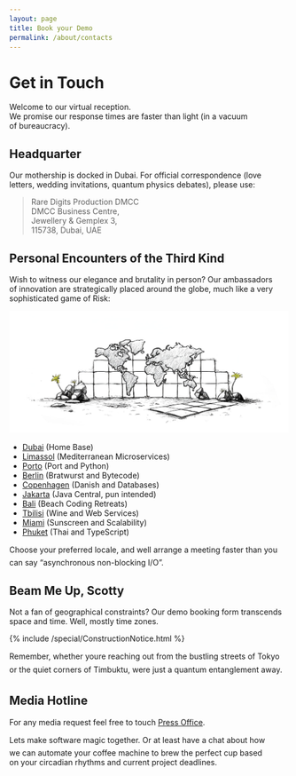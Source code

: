 ```yaml
---
layout: page
title: Book your Demo
permalink: /about/contacts
---
```


# Get in Touch

Welcome to&nbsp;our virtual reception.   
We&nbsp;promise our response times are faster than light (in&nbsp;a&nbsp;vacuum of&nbsp;bureaucracy).

## Headquarter
Our mothership is&nbsp;docked in&nbsp;Dubai. For official correspondence (love letters, wedding invitations, quantum physics debates), please use:


> Rare Digits Production DMCC<br>
DMCC Business Centre,<br>
Jewellery & Gemplex 3,<br>
115738, Dubai, UAE

## Personal Encounters of the Third Kind

Wish to&nbsp;witness our elegance and brutality in&nbsp;person? Our ambassadors of&nbsp;innovation are strategically placed around the globe, much like a&nbsp;very sophisticated game of&nbsp;Risk:

![](/assets/img/illustrations/world_map_contacts.jpg)

<div class="List ListTwoColumns">
   <ul>
      <li><a href="">Dubai</a> (Home Base)</li>
      <li><a href="">Limassol</a> (Mediterranean Microservices)</li>
      <li><a href="">Porto</a> (Port and Python)</li>
      <li><a href="">Berlin</a> (Bratwurst and Bytecode)</li>
      <li><a href="">Copenhagen</a> (Danish and Databases)</li>
      <li><a href="">Jakarta</a> (Java Central, pun intended)</li>
      <li><a href="">Bali</a> (Beach Coding Retreats)</li>
      <li><a href="">Tbilisi</a> (Wine and Web Services)</li>
      <li><a href="">Miami</a> (Sunscreen and Scalability)</li>
      <li><a href="">Phuket</a> (Thai and TypeScript)</li>
   </ul>
</div>

Choose your preferred locale, and we&#146;ll arrange a&nbsp;meeting faster than you can say &ldquo;asynchronous non-blocking I/O&rdquo;.

## Beam Me Up, Scotty

Not a&nbsp;fan of&nbsp;geographical constraints? Our demo booking form transcends space and time. Well, mostly time zones.

<div class="Space">{% include /special/ConstructionNotice.html %}</div>

Remember, whether you&#146;re reaching out from the bustling streets of&nbsp;Tokyo or&nbsp;the quiet corners of&nbsp;Timbuktu, we&#146;re just a&nbsp;quantum entanglement away.

## Media Hotline

For any media request feel free to touch <a href="mailto:pr@raredigits.io">Press Office</a>.

<div class="ContentSeparator"></div>

Let&#146;s make software magic together. Or&nbsp;at&nbsp;least have a&nbsp;chat about how we&nbsp;can automate your coffee machine to&nbsp;brew the perfect cup based on&nbsp;your circadian rhythms and current project deadlines.
